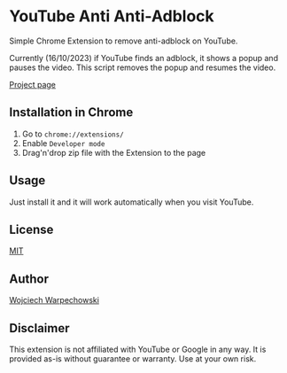 # YouTube Anti Anti-Adblock

Simple Chrome Extension to remove anti-adblock on YouTube.

Currently (16/10/2023) if YouTube finds an adblock, it shows a popup and pauses the video.
This script removes the popup and resumes the video.

[Project page](https://github.com/wojciesh/YouTube-Anti-Anti-Adblock)

## Installation in Chrome

1. Go to `chrome://extensions/`
2. Enable `Developer mode`
3. Drag'n'drop zip file with the Extension to the page

## Usage

Just install it and it will work automatically when you visit YouTube.

## License

[MIT](https://choosealicense.com/licenses/mit/)

## Author

[Wojciech Warpechowski](https://github.com/wojciesh)

## Disclaimer

This extension is not affiliated with YouTube or Google in any way. It is provided as-is without guarantee or warranty. Use at your own risk.
